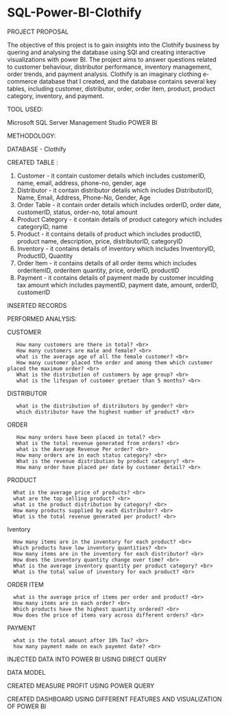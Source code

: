 # SQL-Power-BI-Clothify

PROJECT PROPOSAL

The objective of this project is to gain insights into the Clothify business by quering and analysing the database using SQl and creating interactive visualizations with power BI. The project aims to answer questions related to customer behaviour, distributor performance, inventory management, order trends, and payment analysis. 
Clothify is an imaginary clothing e-commerce database that I created, and the database contains several key tables, including customer, distributor, order, order item, product, product category, inventory, and payment. 

TOOL USED:

  Microsoft SQL Server Management Studio
  POWER BI

METHODOLOGY: 

DATABASE - Clothify

CREATED TABLE :

  1. Customer - it contain customer details which includes customerID, name, email, address, phone-no, gender, age <br>
  2. Distributor - it contain distributor details which includes DistributorID, Name, Email, Address, Phone-No, Gender, Age <br>
  3. Order Table - it contain order details which includes orderID, order date, customerID, status, order-no, total amount <br>
  4. Product Category - it contain details of product category which includes categoryID, name <br>
  5. Product - it contains details of product which includes productID, product name, description, price, distributorID, categoryID <br>
  6. Inventory - it contains details of inventory which includes InventoryID, ProductID, Quantity <br>
  7. Order Item - it contains details of all order items which includes orderitemID, orderitem quantity, price, orderID, productID <br>
  8. Payment - it contains details of payment made by customer inculding tax amount which includes paymentID, payment date, amount, orderID, customerID <br>

INSERTED RECORDS 

PERFORMED ANALYSIS:

CUSTOMER <br>

       How many customers are there in total? <br>
       How many customers are male and female? <br>
       what is the average age of all the female customer? <br>
       How many customer placed the order and among them which customer placed the maximum order? <br>
       What is the distribution of customers by age group? <br>
       what is the lifespan of customer gretaer than 5 months? <br>
       
DISTRIBUTOR <br>

       what is the distribution of distributors by gender? <br>
       which distributor have the highest number of product? <br>
       
ORDER <br>

       How many orders have been placed in total? <br>
       What is the total revenue generated from orders? <br>
       what is the Average Revenue Per order? <br>
       How many orders are in each status category? <br>
       What is the revenue distribution by product category? <br>
       How many order have placed per date by customer detail? <br>
     
PRODUCT <br>

      What is the average price of products? <br>
      what are the top selling product? <br>
      what is the product distribution by category? <br>
      How many products supplied by each distributor? <br>
      What is the total revenue generated per product? <br>
     
Iventory <br>

      How many items are in the inventory for each product? <br>
      Which products have low inventory quantities? <br>
      How many items are in the inventory for each distributor? <br>
      How does the inventory quantity change over time? <br>
      What is the average inventory quantity per product category? <br>
      What is the total value of inventory for each product? <br>
      
ORDER ITEM <br>

      what is the average price of items per order and product? <br>
      How many items are in each order? <br>
      Which products have the highest quantity ordered? <br>
      How does the price of items vary across different orders? <br>
      
PAYMENT <br>

      what is the total amount after 10% Tax? <br>
      how many payment made on each payemnt date? <br>
      
INJECTED DATA INTO POWER BI USING DIRECT QUERY 
 
DATA MODEL

CREATED MEASURE PROFIT USING POWER QUERY

CREATED DASHBOARD USING DIFFERENT FEATURES AND VISUALIZATION OF POWER BI
  
